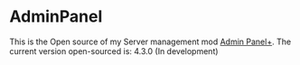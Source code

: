 # AdminPanel

This is the Open source of my Server management mod [Admin Panel+](https://modrinth.com/mod/admin-panel+).
The current version open-sourced is: 4.3.0 (In development)
